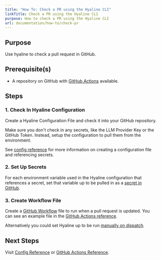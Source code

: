 ```yaml
---
title: "How To: Check a PR using the Hyaline CLI"
linkTitle: Check a PR using the Hyaline CLI
purpose: How to check a PR using the Hyaline CLI
url: documentation/how-to/check-pr
---
```

## Purpose
Use hyaline to check a pull request in GitHub.

## Prerequisite(s)
* A repository on GitHub with [GitHub Actions](https://github.com/features/actions) available.

## Steps

### 1. Check In Hyaline Configuration
Create a Hyaline Configuration File and check it into your GitHub repository.

Make sure you don't check in any secrets, like the LLM Provider Key or the GitHub Token. Instead, setup the configuration to pull them from the environment.

See [config reference](../04-reference/01-config.md) for more information on creating a configuration file and referencing secrets.

### 2. Set Up Secrets
For each environment variable used in the Hyaline configuration that references a secret, set that variable up to be pulled in as a [secret in GitHub](https://docs.github.com/en/actions/security-for-github-actions/security-guides/using-secrets-in-github-actions).

### 3. Create Workflow File
Create a [GitHub Workflow](https://docs.github.com/en/actions/writing-workflows/quickstart) file to run when a pull request is updated. You can see an example file in the [GitHub Actions reference](../04-reference/05-github-actions.md).

Alternatively you could set Hyaline up to be run [manually on dispatch](https://docs.github.com/en/actions/managing-workflow-runs-and-deployments/managing-workflow-runs/manually-running-a-workflow).

## Next Steps
Visit [Config Reference](../04-reference/01-config.md) or [GitHub Actions Reference](../04-reference/05-github-actions.md).
